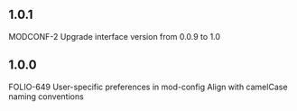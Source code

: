 ## 1.0.1

MODCONF-2 Upgrade interface version from 0.0.9 to 1.0

## 1.0.0 

FOLIO-649 User-specific preferences in mod-config
Align with camelCase naming conventions
